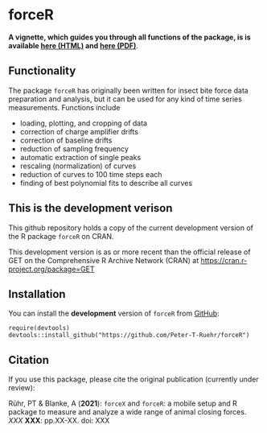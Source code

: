 # forceR

**A vignette, which guides you through all functions of the package, is is available [here (HTML)](https://htmlpreview.github.io/?https://github.com/Peter-T-Ruehr/forceR/blob/main/vignettes/forceR.html) and [here (PDF)](https://github.com/Peter-T-Ruehr/forceR/blob/main/vignettes/forceR.pdf)**.

## Functionality
The package `forceR` has originally been written for insect bite force data preparation and analysis, but it can be used for any kind of time series measurements. Functions include 

* loading, plotting, and cropping of data
* correction of charge amplifier drifts
* correction of baseline drifts
* reduction of sampling frequency
* automatic extraction of single peaks
* rescaling (normalization) of curves
* reduction of curves to 100 time steps each
* finding of best polynomial fits to describe all curves

## This is the development verison
This github repository holds a copy of the current development version of the R package `forceR` on CRAN.

This development version is as or more recent than the official release of GET on the Comprehensive R Archive Network (CRAN) at https://cran.r-project.org/package=GET

## Installation
You can install the **development** version of `forceR` from [GitHub](https://github.com/Peter-T-Ruehr/forceR):
```{r warning=F, message=F}
require(devtools)
devtools::install_github("https://github.com/Peter-T-Ruehr/forceR")
```

## Citation
If you use this package, please cite the original publication (currently under review):

Rühr, PT & Blanke, A (**2021**): `forceX` and `forceR`: a mobile setup and R package to measure and analyze a wide range of animal closing forces. *XXX* **XXX**: pp.XX-XX. doi: XXX
